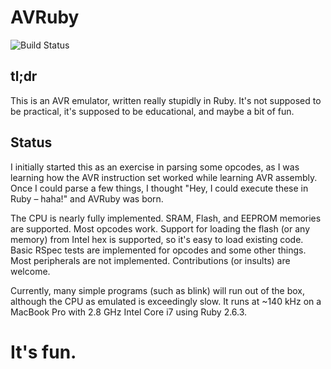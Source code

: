 # AVRuby

![Build Status](https://github.com/jeremycole/avruby/actions/workflows/rspec.yml/badge.svg
)

## tl;dr

This is an AVR emulator, written really stupidly in Ruby. It's not supposed to be practical, it's supposed to be educational, and maybe a bit of fun.

## Status

I initially started this as an exercise in parsing some opcodes, as I was learning how the AVR instruction set worked while learning AVR assembly. Once I could parse a few things, I thought "Hey, I could execute these in Ruby – haha!" and AVRuby was born.

The CPU is nearly fully implemented. SRAM, Flash, and EEPROM memories are supported. Most opcodes work. Support for loading the flash (or any memory) from Intel hex is supported, so it's easy to load existing code. Basic RSpec tests are implemented for opcodes and some other things. Most peripherals are not implemented. Contributions (or insults) are welcome.

Currently, many simple programs (such as blink) will run out of the box, although the CPU as emulated is exceedingly slow. It runs at ~140 kHz on a MacBook Pro with 2.8 GHz Intel Core i7 using Ruby 2.6.3.

# It's fun.
